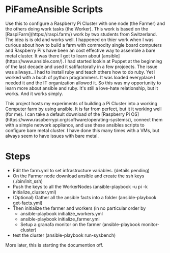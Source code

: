 <H1>PiFameAnsible Scripts</H1>   

<p>Use this to configure a Raspberry Pi Cluster with one node (the Farmer) and the others doing work tasks (the Worker).
This work is based on the [RaspiFarm](https://raspi.farm/) work by two students from Switzerland.   The idea is is old and works
well.   I happened on thier work when I was curious about how to build a farm with commodity single board computers and Raspberry Pi's have been an cost effective way to assemble a bare metal cluster. It was there I got to learn about [ansible](https://www.ansible.com/).  I had started lookin at Puppet at the beginning of the last decade and used it satifactorally in a few projoects.  The issue was allways...I had to install ruby and teach others how to do ruby.   Yet I worked with a buch of python programmers. It was loaded everyplace I needed it and the IT organization allowed it.   So this was my opportunity to learn more about ansible and ruby.  It's still a love-hate relationship, but it works.  And it works simply.</p>

<p>This project hosts my experiments of building a Pi Cluster into a working Computer farm by using ansible.  It is far from perfect, but it it working well (for me).  I can take a default download of the [Raspberry Pi OS](https://www.raspberrypi.org/software/operating-systems/), connect them with a simple network appliance, and use these ansibles scripts to configure bare metal cluster.  I have done this many times with a VMs, but always seem to have issues with bare metal.</p>

# Steps
- Edit the farm.yml to set infrastructure variables. (details pending)
- On the Farmer node download ansible and create the ssh keys  (./bin/init_ssh)
- Push the keys to all the  WorkerNodes  (ansible-playbook -u pi -k initialize_cluster.yml)
- (Optional) Gather all the ansible facts into a folder (ansible-playbook get-facts.yml)
- Then initialize the farmer and workers (in no particular order by
  - ansible-playbook initialize_workers.yml
  - ansible-playbook initialize_farmer.yml
  - Setup a granafa monitor on the farmer (ansible-playbook monitor-cluster)
- test the cluster (ansible-playbook  run-sysbench)


More later, this is starting the documention off.

